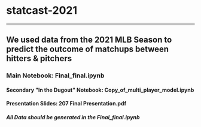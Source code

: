 # statcast-2021
---
## We used data from the 2021 MLB Season to predict the outcome of matchups between hitters & pitchers

### Main Notebook: Final_final.ipynb

#### Secondary "In the Dugout" Notebook: Copy_of_multi_player_model.ipynb

#### Presentation Slides: 207 Final Presentation.pdf

##### All Data should be generated in the Final_final.ipynb
